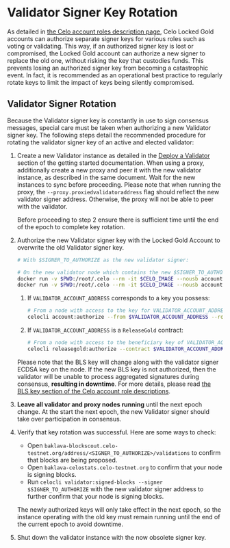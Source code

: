# Validator Signer Key Rotation

As detailed in [the Celo account roles description page](detailed.md), Celo Locked Gold accounts can authorize separate signer keys for various roles such as voting or validating. This way, if an authorized signer key is lost or compromised, the Locked Gold account can authorize a new signer to replace the old one, without risking the key that custodies funds. This prevents losing an authorized signer key from becoming a catastrophic event. In fact, it is recommended as an operational best practice to regularly rotate keys to limit the impact of keys being silently compromised.

## Validator Signer Rotation

Because the Validator signer key is constantly in use to sign consensus messages, special care must be taken when authorizing a new Validator signer key. The following steps detail the recommended procedure for rotating the validator signer key of an active and elected validator:

1. Create a new Validator instance as detailed in the [Deploy a Validator](../../getting-started/mainnet/running-a-validator-in-mainnet.md#deploy-a-validator-machine) section of the getting started documentation. When using a proxy, additionally create a new proxy and peer it with the new validator instance, as described in the same document. Wait for the new instances to sync before proceeding. Please note that when running the proxy, the `--proxy.proxiedvalidatoraddress` flag should reflect the new validator signer address. Otherwise, the proxy will not be able to peer with the validator.

   Before proceeding to step 2 ensure there is sufficient time until the end of the epoch to complete key rotation.

2. Authorize the new Validator signer key with the Locked Gold Account to overwrite the old Validator signer key.

   ```bash
   # With $SIGNER_TO_AUTHORIZE as the new validator signer:

   # On the new validator node which contains the new $SIGNER_TO_AUTHORIZE key
   docker run -v $PWD:/root/.celo --rm -it $CELO_IMAGE --nousb account proof-of-possession $SIGNER_TO_AUTHORIZE $VALIDATOR_ACCOUNT_ADDRESS
   docker run -v $PWD:/root/.celo --rm -it $CELO_IMAGE --nousb account proof-of-possession $SIGNER_TO_AUTHORIZE $VALIDATOR_ACCOUNT_ADDRESS --bls
   ```

   1. If `VALIDATOR_ACCOUNT_ADDRESS` corresponds to a key you possess:

      ```bash
      # From a node with access to the key for VALIDATOR_ACCOUNT_ADDRESS
      celocli account:authorize --from $VALIDATOR_ACCOUNT_ADDRESS --role validator --signer $SIGNER_TO_AUTHORIZE --signature 0x$SIGNER_PROOF_OF_POSSESSION --blsKey $BLS_PUBLIC_KEY --blsPop $BLS_PROOF_OF_POSSESSION
      ```

   2. If `VALIDATOR_ACCOUNT_ADDRESS` is a `ReleaseGold` contract:

      ```bash
      # From a node with access to the beneficiary key of VALIDATOR_ACCOUNT_ADDRESS
      celocli releasegold:authorize --contract $VALIDATOR_ACCOUNT_ADDRESS --role validator --signer $SIGNER_TO_AUTHORIZE --signature 0x$SIGNER_PROOF_OF_POSSESSION --blsKey $BLS_PUBLIC_KEY --blsPop $BLS_PROOF_OF_POSSESSION
      ```

   Please note that the BLS key will change along with the validator signer ECDSA key on the node. If the new BLS key is not authorized, then the validator will be unable to process aggregated signatures during consensus, **resulting in downtime**. For more details, please read [the BLS key section of the Celo account role descriptions](detailed.md#authorized-validator-bls-signers).

3. **Leave all validator and proxy nodes running** until the next epoch change. At the start the next epoch, the new Validator signer should take over participation in consensus.
4. Verify that key rotation was successful. Here are some ways to check: 

   * Open `baklava-blockscout.celo-testnet.org/address/<SIGNER_TO_AUTHORIZE>/validations` to confirm that blocks are being proposed.
   * Open `baklava-celostats.celo-testnet.org` to confirm that your node is signing blocks.
   * Run `celocli validator:signed-blocks --signer $SIGNER_TO_AUTHORIZE` with the new validator signer address to further confirm that your node is signing blocks.

   The newly authorized keys will only take effect in the next epoch, so the instance operating with the old key must remain running until the end of the current epoch to avoid downtime.

5. Shut down the validator instance with the now obsolete signer key.

